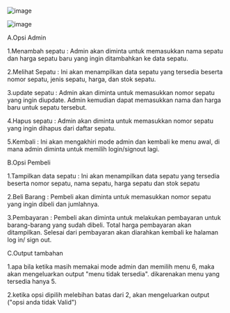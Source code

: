 ![image](https://github.com/Reyfaldho/Postest-2/assets/144695357/f92d2b9f-a366-4d0b-b848-f1c61324b39c)

![image](https://github.com/Reyfaldho/Postest-2/assets/144695357/163d3d79-c733-4c91-bae6-9e1b3506a548)


A.Opsi Admin

1.Menambah sepatu :  Admin akan diminta untuk memasukkan nama sepatu dan harga sepatu baru yang ingin ditambahkan ke data sepatu.

2.Melihat Sepatu :  Ini akan menampilkan data sepatu yang tersedia beserta nomor sepatu, jenis sepatu, harga, dan stok sepatu.

3.update sepatu : Admin akan diminta untuk memasukkan nomor sepatu yang ingin diupdate. Admin kemudian dapat memasukkan nama dan harga baru untuk sepatu tersebut.

4.Hapus sepatu : Admin akan diminta untuk memasukkan nomor sepatu yang ingin dihapus dari daftar sepatu.

5.Kembali : Ini akan mengakhiri mode admin dan kembali ke menu awal, di mana admin diminta untuk memilih login/signout lagi.

B.Opsi Pembeli

1.Tampilkan data sepatu : Ini akan menampilkan data sepatu yang tersedia beserta nomor sepatu, nama sepatu, harga sepatu dan stok sepatu

2.Beli Barang : Pembeli akan diminta untuk memasukkan nomor sepatu yang ingin dibeli dan jumlahnya. 

3.Pembayaran : Pembeli akan diminta untuk melakukan pembayaran untuk barang-barang yang sudah dibeli. Total harga pembayaran akan ditampilkan. Selesai dari pembayaran akan diarahkan kembali ke halaman log in/ sign out.

C.Output tambahan

1.apa bila ketika masih memakai mode admin dan memilih menu 6, maka akan mengeluarkan output "menu tidak tersedia". dikarenakan menu yang tersedia hanya 5.

2.ketika opsi dipilih melebihan batas dari 2, akan mengeluarkan output ("opsi anda tidak Valid")
